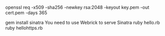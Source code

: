 openssl req -x509 -sha256 -newkey rsa:2048 -keyout key.pem -out cert.pem -days 365

gem install sinatra
You need to use Webrick to serve Sinatra
ruby hello.rb
ruby hellohttps.rb
